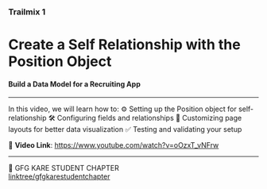 ### Trailmix 1
# Create a Self Relationship with the Position Object
#### Build a Data Model for a Recruiting App
---
 
In this video, we will learn how to: 
⚙ Setting up the Position object for self-relationship
🛠 Configuring fields and relationships
🎨 Customizing page layouts for better data visualization
✅ Testing and validating your setup

🎥 __Video Link__: https://www.youtube.com/watch?v=oOzxT_vNFrw


---

💚 GFG KARE STUDENT CHAPTER  
[linktree/gfgkarestudentchapter](https://linktr.ee/gfgkarestudentchapter)